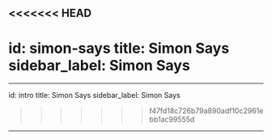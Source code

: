 <<<<<<< HEAD
---
id: simon-says 
title: Simon Says
sidebar_label: Simon Says
=======
---
id: intro
title: Simon Says
sidebar_label: Simon Says
>>>>>>> f47fd18c726b79a890adf10c2961ebb1ac99555d
---